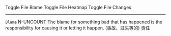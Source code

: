 
Toggle File Blame
Toggle File Heatmap
Toggle File Changes

---
`Blame`
N-UNCOUNT The blame for something bad that has happened is the responsibility for causing it or letting it happen. (事故、过失等的) 责任



